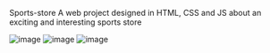 Sports-store
A web project designed in HTML, CSS and JS about an exciting and interesting sports store

![image](https://github.com/KareemAl3tar/Sports-store_H-C-JS/assets/163475444/4445902a-45c9-4750-ad84-ae0e1aa835eb)
![image](https://github.com/KareemAl3tar/Sports-store_H-C-JS/assets/163475444/23e4b78e-de33-45f7-8482-5cc45d86a169)
![image](https://github.com/KareemAl3tar/Sports-store_H-C-JS/assets/163475444/5a523c96-95cb-4a2e-a966-37c8cd23fcc4)


